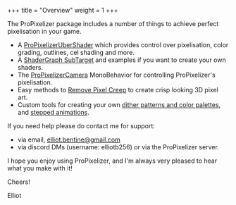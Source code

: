 +++
title = "Overview"
weight = 1
+++

The ProPixelizer package includes a number of things to achieve perfect pixelisation in your game.

- A [ProPixelizerUberShader](@/technical_details/ubershader/index.md) which provides control over pixelisation, color grading, outlines, cel shading and more.
- A [ShaderGraph SubTarget](@/usage/shadergraph/index.md) and examples if you want to create your own shaders.
- The [ProPixelizerCamera](@/usage/camera_setup/index.md) MonoBehavior for controlling ProPixelizer's pixelisation.
- Easy methods to [Remove Pixel Creep](@/usage/eliminate_pixel_creep/index.md) to create crisp looking 3D pixel art.
- Custom tools for creating your own [dither patterns and color palettes](@/usage/palette_tools/index.md), and [stepped animations](@/usage/stepped_animation/index.md).

If you need help please do contact me for support:
- via email, elliot.bentine@gmail.com
- via discord DMs (username: elliotb256) or via the ProPixelizer server.

I hope you enjoy using ProPixelizer, and I'm always very pleased to hear what you make with it!

Cheers!

Elliot